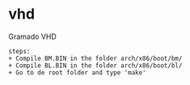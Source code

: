 # vhd
Gramado VHD

    steps:
    + Compile BM.BIN in the folder arch/x86/boot/bm/
    + Compile BL.BIN in the folder arch/x86/boot/bl/
    + Go to de root folder and type 'make' 
    
    
